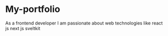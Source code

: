 # My-portfolio
As a frontend developer I am passionate about web technologies like react js next js sveltkit

